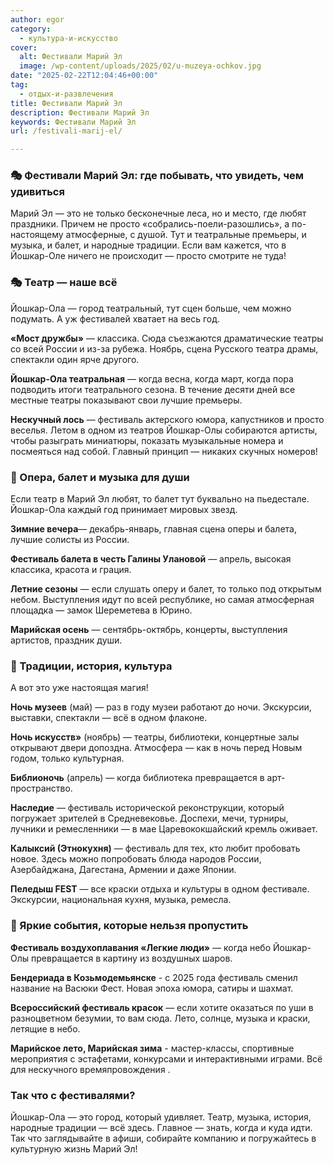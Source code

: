 ```yaml
---
author: egor
category:
  - культура-и-искусство
cover:
  alt: Фестивали Марий Эл
  image: /wp-content/uploads/2025/02/u-muzeya-ochkov.jpg
date: "2025-02-22T12:04:46+00:00"
tag:
  - отдых-и-развлечения
title: Фестивали Марий Эл
description: Фестивали Марий Эл
keywords: Фестивали Марий Эл
url: /festivali-marij-el/

---
```

### 🎭 Фестивали Марий Эл: где побывать, что увидеть, чем удивиться

Марий Эл — это не только бесконечные леса, но и место, где любят праздники. Причем не просто «собрались-поели-разошлись», а по-настоящему атмосферные, с душой. Тут и театральные премьеры, и музыка, и балет, и народные традиции. Если вам кажется, что в Йошкар-Оле ничего не происходит — просто смотрите не туда!

### 🎭 Театр — наше всё

Йошкар-Ола — город театральный, тут сцен больше, чем можно подумать. А уж фестивалей хватает на весь год.

**«Мост дружбы»** — классика. Сюда съезжаются драматические театры со всей России и из-за рубежа. Ноябрь, сцена Русского театра драмы, спектакли один ярче другого.

**Йошкар-Ола театральная** — когда весна, когда март, когда пора подводить итоги театрального сезона. В течение десяти дней все местные театры показывают свои лучшие премьеры.

**Нескучный лось** — фестиваль актерского юмора, капустников и просто веселья. Летом в одном из театров Йошкар-Олы собираются артисты, чтобы разыграть миниатюры, показать музыкальные номера и посмеяться над собой. Главный принцип — никаких скучных номеров!

### 🎼 Опера, балет и музыка для души

Если театр в Марий Эл любят, то балет тут буквально на пьедестале. Йошкар-Ола каждый год принимает мировых звезд.

**Зимние вечера**— декабрь-январь, главная сцена оперы и балета, лучшие солисты из России.

**Фестиваль балета в честь Галины Улановой** — апрель, высокая классика, красота и грация.

**Летние сезоны** — если слушать оперу и балет, то только под открытым небом. Выступления идут по всей республике, но самая атмосферная площадка — замок Шереметева в Юрино.

**Марийская осень** — сентябрь-октябрь, концерты, выступления артистов, праздник души.

### 🎨 Традиции, история, культура

А вот это уже настоящая магия!

**Ночь музеев** (май) — раз в году музеи работают до ночи. Экскурсии, выставки, спектакли — всё в одном флаконе.

**Ночь искусств»** (ноябрь) — театры, библиотеки, концертные залы открывают двери допоздна. Атмосфера — как в ночь перед Новым годом, только культурная.

**Библионочь** (апрель) — когда библиотека превращается в арт-пространство.

**Наследие** — фестиваль исторической реконструкции, который погружает зрителей в Средневековье. Доспехи, мечи, турниры, лучники и ремесленники — в мае Царевококшайский кремль оживает.

**Калыксий (Этнокухня)** — фестиваль для тех, кто любит пробовать новое. Здесь можно попробовать блюда народов России, Азербайджана, Дагестана, Армении и даже Японии.

**Пеледыш FEST** — все краски отдыха и культуры в одном фестивале. Экскурсии, национальная кухня, музыка, ремесла.

### 🎈 Яркие события, которые нельзя пропустить

 **Фестиваль воздухоплавания «Легкие люди»** — когда небо Йошкар-Олы превращается в картину из воздушных шаров.

**Бендериада в Козьмодемьянске** \- с 2025 года фестиваль сменил название на Васюки Фест. Новая эпоха юмора, сатиры и шахмат.

**Всероссийский фестиваль красок** — если хотите оказаться по уши в разноцветном безумии, то вам сюда. Лето, солнце, музыка и краски, летящие в небо.

**Марийское лето, Марийская зима** \- мастер-классы, спортивные мероприятия с эстафетами, конкурсами и интерактивными играми. Всё для нескучного времяпровождения .

### **Так что с фестивалями?**

Йошкар-Ола — это город, который удивляет. Театр, музыка, история, народные традиции — всё здесь. Главное — знать, когда и куда идти. Так что заглядывайте в афиши, собирайте компанию и погружайтесь в культурную жизнь Марий Эл!
